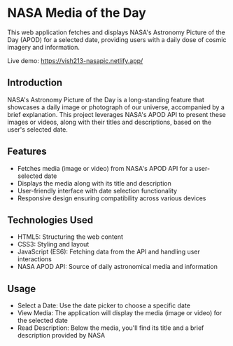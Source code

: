 # NASA Media of the Day

This web application fetches and displays NASA's Astronomy Picture of the Day (APOD) for a selected date, providing users with a daily dose of cosmic imagery and information.

Live demo: https://vish213-nasapic.netlify.app/

## Introduction

NASA's Astronomy Picture of the Day is a long-standing feature that showcases a daily image or photograph of our universe, accompanied by a brief explanation. This project leverages NASA's APOD API to present these images or videos, along with their titles and descriptions, based on the user's selected date.

## Features

- Fetches media (image or video) from NASA's APOD API for a user-selected date
- Displays the media along with its title and description
- User-friendly interface with date selection functionality
- Responsive design ensuring compatibility across various devices

## Technologies Used

- HTML5: Structuring the web content
- CSS3: Styling and layout
- JavaScript (ES6): Fetching data from the API and handling user interactions
- NASA APOD API: Source of daily astronomical media and information

## Usage

- Select a Date: Use the date picker to choose a specific date
- View Media: The application will display the media (image or video) for the selected date
- Read Description: Below the media, you'll find its title and a brief description provided by NASA